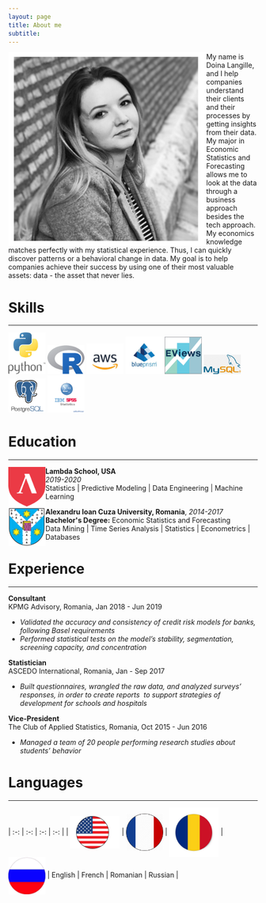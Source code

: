```yaml
---
layout: page
title: About me
subtitle: 
---
```

<img align="left" src="/img/about_me/IMG_1604.JPG" width="400"> My name is Doina Langille, and I help companies understand their clients and their processes by getting insights from their data. My major in Economic Statistics and Forecasting allows me to look at the data through a business approach besides the tech approach. My economics knowledge matches perfectly with my statistical experience. Thus, I can quickly discover patterns or a behavioral change in data. My goal is to help companies achieve their success by using one of their most valuable assets: data - the asset that never lies. 

# Skills

---

<p float="left">
  <img src="/img/about_me/py.jpg" width="75" />
  <img src="/img/about_me/R.png" width="75" /> 
  <img src="/img/about_me/aws.jpg" width="75" />
  <img src="/img/about_me/blueprism.jpg" width="75" />
  <img src="/img/about_me/eviews.png" width="75" />
  <img src="/img/about_me/my_sql.png" width="75" />
  <img src="/img/about_me/postgres.png" width="75" />
  <img src="/img/about_me/spss.png" width="75" />
</p>

# Education

---

<img align="left" src="/img/about_me/lambda.png" width="75"> **Lambda School, USA**  
*2019-2020*  
Statistics \| Predictive Modeling \| Data Engineering \| Machine Learning

<img align="left" src="/img/about_me/uaic-logo.png" width="75"> **Alexandru Ioan Cuza University, Romania**, *2014-2017*  
**Bachelor's Degree:** Economic Statistics and Forecasting  
Data Mining \| Time Series Analysis \| Statistics \| Econometrics \| Databases

# Experience

---

**Consultant**  
KPMG Advisory, Romania, Jan 2018 - Jun 2019  
* *Validated the accuracy and consistency of credit risk models for banks, following Basel requirements*
* *Performed statistical tests on the model’s stability,  segmentation, screening capacity, and concentration*


**Statistician**  
ASCEDO International, Romania, Jan - Sep 2017  
* *Built questionnaires, wrangled the raw data, and analyzed surveys’ responses, in order to create reports  to support strategies of development for schools and hospitals*  


**Vice-President**  
The Club of Applied Statistics, Romania, Oct 2015 - Jun 2016  
* *Managed a team of 20 people performing research studies about students’ behavior*


# Languages

---

| :-: | :-: | :-: | :-: |
| <img align="center" src="/img/about_me/usa.jpg" width="100"> | <img align="center" src="/img/about_me/fr.png" width="75"> | <img align="center" src="/img/about_me/ro.jpg" width="100"> | <img align="center" src="/img/about_me/ru.jpg" width="75">
| English | French | Romanian | Russian |
